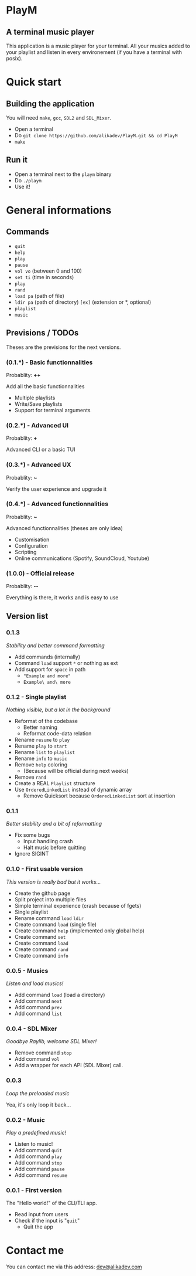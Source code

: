 # PlayM

## A terminal music player

This application is a music player for your terminal. All your musics added to your playlist and listen in every environement (if you have a terminal with posix).


<!-- ======================================== -->


# Quick start

## Building the application

You will need `make`, `gcc`, `SDL2` and `SDL_Mixer`.

- Open a terminal
- Do `git clone https://github.com/alikadev/PlayM.git && cd PlayM`
- `make`

## Run it

- Open a terminal next to the `playm` binary
- Do `./playm`
- Use it!

# General informations

## Commands

- `quit`
- `help`
- `play`
- `pause`
- `vol vo` (between 0 and 100)
- `set ti` (time in seconds)
- `play`
- `rand`
- `load pa` (path of file)
- `ldir pa` (path of directory) `[ex]` (extension or \*, optional)
- `playlist`
- `music`


<!-- ======================================== -->


## Previsions / TODOs

Theses are the previsions for the next versions.

### (0.1.\*) - Basic functionnalities

Probablity: __++__

Add all the basic functionnalities

- Multiple playlists
- Write/Save playlists
- Support for terminal arguments

### (0.2.\*) - Advanced UI

Probablity: __+__

Advanced CLI or a basic TUI

### (0.3.\*) - Advanced UX

Probablity: __~__

Verify the user experience and upgrade it

### (0.4.\*) - Advanced functionnalities

Probablity: __~__

Advanced functionnalities (theses are only idea)

- Customisation
- Configuration
- Scripting
- Online communications (Spotify, SoundCloud, Youtube)

### (1.0.0) - Official release

Probablity: __--__

Everything is there, it works and is easy to use


<!-- ======================================== -->


## Version list

### 0.1.3

_Stability and better command formatting_

- Add commands (internally)
- Command `load` support `*` or nothing as ext
- Add support for `space` in path
  - `"Example and more"`
  - `Example\ and\ more`

### 0.1.2 - Single playlist

_Nothing visible, but a lot in the background_

- Reformat of the codebase
  - Better naming
  - Reformat code-data relation
- Rename `resume` to `play`
- Rename `play` to `start`
- Rename `list` to `playlist`
- Rename `info` to `music`
- Remove `help` coloring 
  - (Because will be official during next weeks)
- Remove `rand`
- Create a REAL `Playlist` structure
- Use `OrderedLinkedList` instead of dynamic array
  - Remove Quicksort because `OrderedLinkedList` sort at insertion

### 0.1.1

_Better stability and a bit of reformatting_

- Fix some bugs
  - Input handling crash
  - Halt music before quitting
- Ignore SIGINT

### 0.1.0 - First usable version

_This version is really bad but it works..._

- Create the github page
- Split project into multiple files
- Simple terminal experience (crash because of fgets)
- Single playlist
- Rename command `load` `ldir`
- Create command `load` (single file)
- Create command `help` (implemented only global help)
- Create command `set`
- Create command `load`
- Create command `rand`
- Create command `info`

### 0.0.5 - Musics

_Listen and load musics!_

- Add command `load` (load a directory)
- Add command `next`
- Add command `prev`
- Add command `list`

### 0.0.4 - SDL Mixer

_Goodbye Raylib, welcome SDL Mixer!_

- Remove command `stop`
- Add command `vol`
- Add a wrapper for each API (SDL Mixer) call.

### 0.0.3

_Loop the preloaded music_

Yea, it's only loop it back...

### 0.0.2 - Music

_Play a predefined music!_

- Listen to music!
- Add command `quit`
- Add command `play`
- Add command `stop`
- Add command `pause`
- Add command `resume`

### 0.0.1 - First version

The "Hello world!" of the CLI/TLI app.

- Read input from users
- Check if the input is "`quit`"
  - Quit the app


<!-- ======================================== -->


# Contact me

You can contact me via this address: dev@alikadev.com
